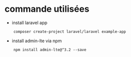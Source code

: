 
# commande utilisées


- install laravel app

```shell
    composer create-project laravel/laravel example-app
```

- install admin-lte via npm

```shell
    npm install admin-lte@^3.2 --save
```